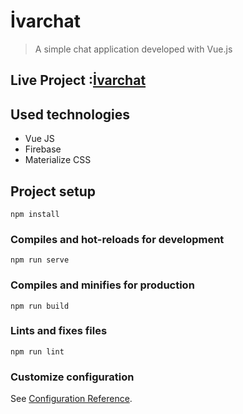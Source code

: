 # İvarchat

> A simple chat application developed with Vue.js


## Live Project :[İvarchat](https://ivarchat.firebaseapp.com/) 

## Used technologies
* Vue JS
* Firebase
* Materialize CSS


## Project setup
```
npm install
```

### Compiles and hot-reloads for development
```
npm run serve
```

### Compiles and minifies for production
```
npm run build
```

### Lints and fixes files
```
npm run lint
```

### Customize configuration
See [Configuration Reference](https://cli.vuejs.org/config/).

